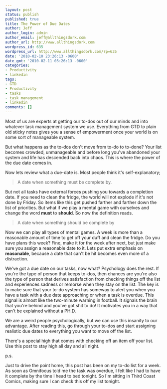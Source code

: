 ```yaml
---
layout: post
status: publish
published: true
title: The Power of Due Dates
author: Jeff
author_login: admin
author_email: jeff@allthingsdork.com
author_url: http://www.allthingsdork.com
wordpress_id: 635
wordpress_url: http://www.allthingsdork.com/?p=635
date: '2010-02-10 23:26:13 -0600'
date_gmt: '2010-02-11 05:26:13 -0600'
categories:
- Productivity
- linkedin
tags:
- GTD
- Productivity
- tasks
- task management
- linkedin
comments: []
---
```

<p>Most of us are experts at getting our to-dos out of our minds and into whatever task management system we use. Everything from GTD to plain old sticky notes gives you a sense of empowerment once your world is on some sort of manageable system.</p>
<p>But what happens as the to-dos don't move from to-do to to-done? Your list becomes crowded, unmanageable and before long you've abandoned your system and life has descended back into chaos. This is where the power of the due date comes in.</p>
<p>Now lets review what a due-date is. Most people think it's self-explanatory;</p>
<blockquote><p> A date when something must be complete by. </blockquote></p>
<p>But not all tasks have external forces pushing you towards a completion date. If you need to clean the fridge, the world will not explode if it's not done by Friday. So items like this get pushed farther and farther down the list of priorities. But what if we play a mental game with ourselves and change the word <strong>must</strong> to <strong>should</strong>. So now the definition reads.</p>
<blockquote><p>A date when something should be complete by</blockquote></p>
<p>Now we can play all types of mental games. A week is more than a reasonable amount of time to get off your duff and clean the fridge. Do you have plans this week? Fine, make it for the week after next, but just make sure you assign a reasonable date to it. Lets put extra emphasis on <strong>reasonable</strong>, because a date that can't be hit becomes even more of a distraction.</p>
<p>We've got a due date on our tasks, now what? Psychology does the rest. If you're the type of person that keeps to-dos, then chances are you're also the type of person that derives satisfaction from checking things off the list and experiences sadness or remorse when they stay on the list. The key is to make sure that your to-do system has someway to alert you when you have a task with a due date approaching or when a task is overdue. This signal is almost like the two-minute warning in football. It signals the brain that you're behind and you've got shit to do! It motivates you in a way that can't be explained without a PH.D. </p>
<p>We are a weird people psychologically, but we can use this insanity to our advantage. After reading this, go through your to-dos and start assigning realistic due dates to everything you want to move off the list. </p>
<p>There's a special high that comes with checking off an item off your list. Use this post to stay high all day and all night.</p>
<p>p.s.</p>
<p>Just to drive the point home, this post has been on my to-do list for a week. As soon as Omnifocus told me the task was overdue, I felt like I had to have it complete by the time I head to bed tonight. So I'm sitting in Third Coast Comics, making sure I can check this off my list tonight.</p>
